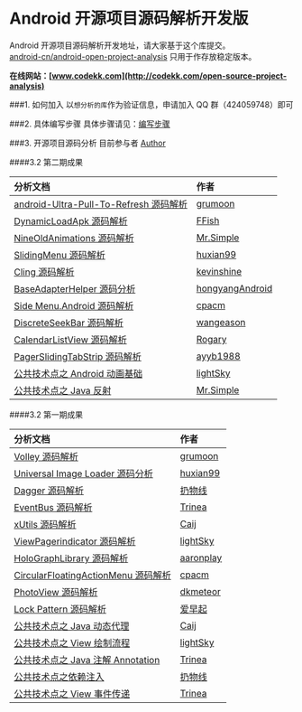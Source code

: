 Android 开源项目源码解析开发版
====================================
Android 开源项目源码解析开发地址，请大家基于这个库提交。  
[android-cn/android-open-project-analysis](https://github.com/android-cn/android-open-project-analysis) 只用于作存放稳定版本。  

**在线网站：[www.codekk.com](http://codekk.com/open-source-project-analysis)**  

###1. 如何加入
以`想分析的库`作为验证信息，申请加入 QQ 群（424059748）即可  

###2. 具体编写步骤
具体步骤请见：[编写步骤](./zen/procedure.md)  

###3. 开源项目源码分析
目前参与者 [Author](author.md)  

####3.2 第二期成果

分析文档 | 作者 
:------------- | :------------- 
[android-Ultra-Pull-To-Refresh 源码解析](http://codekk.com/open-source-project-analysis/detail/Android/Grumoon/android-Ultra-Pull-To-Refresh%20%E6%BA%90%E7%A0%81%E8%A7%A3%E6%9E%90) | [grumoon](https://github.com/grumoon)
[DynamicLoadApk 源码解析](http://codekk.com/open-source-project-analysis/detail/Android/FFish/DynamicLoadApk%20%E6%BA%90%E7%A0%81%E8%A7%A3%E6%9E%90) | [FFish](https://github.com/FFish)
[NineOldAnimations 源码解析](http://codekk.com/open-source-project-analysis/detail/Android/Mr.Simple/NineOldAnimations%20%E6%BA%90%E7%A0%81%E8%A7%A3%E6%9E%90) | [Mr.Simple](https://github.com/bboyfeiyu)
[SlidingMenu 源码解析](http://codekk.com/open-source-project-analysis/detail/Android/huxian99/SlidingMenu%20%E6%BA%90%E7%A0%81%E8%A7%A3%E6%9E%90) | [huxian99](https://github.com/huxian99)
[Cling 源码解析](http://codekk.com/open-source-project-analysis/detail/Android/kevinshine/Cling%20%E6%BA%90%E7%A0%81%E8%A7%A3%E6%9E%90) | [kevinshine](https://github.com/kevinshine)
[BaseAdapterHelper 源码分析](http://codekk.com/open-source-project-analysis/detail/Android/hongyangAndroid/BaseAdapterHelper%20%E6%BA%90%E7%A0%81%E5%88%86%E6%9E%90) | [hongyangAndroid](https://github.com/)
[Side Menu.Android 源码解析](http://codekk.com/open-source-project-analysis/detail/Android/cpacm/Side%20Menu.Android%20%E6%BA%90%E7%A0%81%E8%A7%A3%E6%9E%90) | [cpacm](https://github.com/cpacm)
[DiscreteSeekBar 源码解析](http://codekk.com/open-source-project-analysis/detail/Android/wangeason/DiscreteSeekBar%20%E6%BA%90%E7%A0%81%E8%A7%A3%E6%9E%90) | [wangeason](https://github.com/wangeason)
[CalendarListView 源码解析](http://codekk.com/open-source-project-analysis/detail/Android/undefined/CalendarListView%20%E6%BA%90%E7%A0%81%E8%A7%A3%E6%9E%90) | [Rogary](https://github.com/Rogary)
[PagerSlidingTabStrip 源码解析](http://codekk.com/open-source-project-analysis/detail/Android/ayyb1988/PagerSlidingTabStrip%20%E6%BA%90%E7%A0%81%E8%A7%A3%E6%9E%90) | [ayyb1988](https://github.com/ayyb1988)
[公共技术点之 Android 动画基础](http://codekk.com/open-source-project-analysis/detail/Android/lightSky/%E5%85%AC%E5%85%B1%E6%8A%80%E6%9C%AF%E7%82%B9%E4%B9%8B%20Android%20%E5%8A%A8%E7%94%BB%E5%9F%BA%E7%A1%80) | [lightSky](https://github.com/lightSky)
[公共技术点之 Java 反射](http://codekk.com/open-source-project-analysis/detail/Android/Mr.Simple/%E5%85%AC%E5%85%B1%E6%8A%80%E6%9C%AF%E7%82%B9%E4%B9%8B%20Java%20%E5%8F%8D%E5%B0%84%20Reflection) | [Mr.Simple](https://github.com/bboyfeiyu)

####3.2 第一期成果

分析文档 | 作者 
:------------- | :------------- 
[Volley 源码解析](http://codekk.com/open-source-project-analysis/detail/Android/grumoon/Volley%20%E6%BA%90%E7%A0%81%E8%A7%A3%E6%9E%90) | [grumoon](https://github.com/grumoon)
[Universal Image Loader 源码分析](http://codekk.com/open-source-project-analysis/detail/Android/huxian99/Android%20Universal%20Image%20Loader%20%E6%BA%90%E7%A0%81%E5%88%86%E6%9E%90) | [huxian99](https://github.com/huxian99)
[Dagger 源码解析](http://codekk.com/open-source-project-analysis/detail/Android/%E6%89%94%E7%89%A9%E7%BA%BF/Dagger%20%E6%BA%90%E7%A0%81%E8%A7%A3%E6%9E%90) | [扔物线](https://github.com/rengwuxian)
[EventBus 源码解析](http://codekk.com/open-source-project-analysis/detail/Android/Trinea/EventBus%20%E6%BA%90%E7%A0%81%E8%A7%A3%E6%9E%90) | [Trinea](https://github.com/Trinea)
[xUtils 源码解析](http://codekk.com/open-source-project-analysis/detail/Android/Caij/xUtils%20%E6%BA%90%E7%A0%81%E8%A7%A3%E6%9E%90) | [Caij](https://github.com/Caij)
[ViewPagerindicator 源码解析](http://codekk.com/open-source-project-analysis/detail/Android/lightSky/ViewPagerindicator%20%E6%BA%90%E7%A0%81%E8%A7%A3%E6%9E%90) | [lightSky](https://github.com/lightSky)
[HoloGraphLibrary 源码解析](http://codekk.com/open-source-project-analysis/detail/Android/AaronPlay/HoloGraphLibrary%20%E6%BA%90%E7%A0%81%E8%A7%A3%E6%9E%90) | [aaronplay](https://github.com/AaronPlay)
[CircularFloatingActionMenu 源码解析](http://codekk.com/open-source-project-analysis/detail/Android/cpacm/CircularFloatingActionMenu%20%E6%BA%90%E7%A0%81%E8%A7%A3%E6%9E%90) | [cpacm](https://github.com/cpacm)
[PhotoView 源码解析](http://codekk.com/open-source-project-analysis/detail/Android/dkmeteor/PhotoView%20%E6%BA%90%E7%A0%81%E8%A7%A3%E6%9E%90) | [dkmeteor](https://github.com/dkmeteor)
[Lock Pattern 源码解析](http://codekk.com/open-source-project-analysis/detail/Android/%E7%88%B1%E6%97%A9%E8%B5%B7/Android%20Lock%20Pattern%20%E6%BA%90%E7%A0%81%E8%A7%A3%E6%9E%90) | [爱早起](https://github.com/liang7)
[公共技术点之 Java 动态代理](http://codekk.com/open-source-project-analysis/detail/Android/Caij/%E5%85%AC%E5%85%B1%E6%8A%80%E6%9C%AF%E7%82%B9%E4%B9%8B%20Java%20%E5%8A%A8%E6%80%81%E4%BB%A3%E7%90%86) | [Caij](https://github.com/Caij)
[公共技术点之 View 绘制流程](http://codekk.com/open-source-project-analysis/detail/Android/lightSky/%E5%85%AC%E5%85%B1%E6%8A%80%E6%9C%AF%E7%82%B9%E4%B9%8B%20View%20%E7%BB%98%E5%88%B6%E6%B5%81%E7%A8%8B) | [lightSky](https://github.com/lightSky)
[公共技术点之 Java 注解 Annotation](http://codekk.com/open-source-project-analysis/detail/Android/Trinea/%E5%85%AC%E5%85%B1%E6%8A%80%E6%9C%AF%E7%82%B9%E4%B9%8B%20Java%20%E6%B3%A8%E8%A7%A3%20Annotation) | [Trinea](https://github.com/Trinea)
[公共技术点之依赖注入](http://codekk.com/open-source-project-analysis/detail/Android/%E6%89%94%E7%89%A9%E7%BA%BF/%E5%85%AC%E5%85%B1%E6%8A%80%E6%9C%AF%E7%82%B9%E4%B9%8B%E4%BE%9D%E8%B5%96%E6%B3%A8%E5%85%A5) | [扔物线](https://github.com/rengwuxian)
[公共技术点之 View 事件传递](http://codekk.com/open-source-project-analysis/detail/Android/Trinea/%E5%85%AC%E5%85%B1%E6%8A%80%E6%9C%AF%E7%82%B9%E4%B9%8B%20View%20%E4%BA%8B%E4%BB%B6%E4%BC%A0%E9%80%92) | [Trinea](https://github.com/Trinea)
